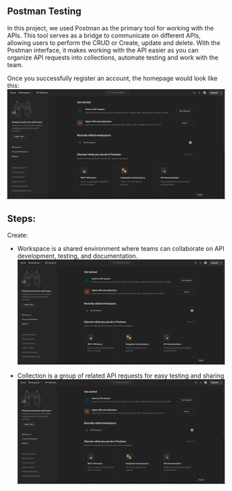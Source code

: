 Postman Testing
---
In this project, we used Postman as the primary tool for working with the APIs. This tool serves as a bridge to communicate on different APIs, allowing users to perform the CRUD or Create, update and delete. With the Postman interface, it makes working with the API easier as you can organize API requests into collections, automate testing and work with the team.


Once you successfully register an account, the homepage would look like this:
![Hompage](images/1-homepage.png)


Steps:
---
Create:
- Workspace is a shared environment where teams can collaborate on API development, testing, and documentation.
![Workspace](images/1-homepage.png)

- Collection is a group of related API requests for easy testing and sharing
![Collection](images/1-homepage.png)


